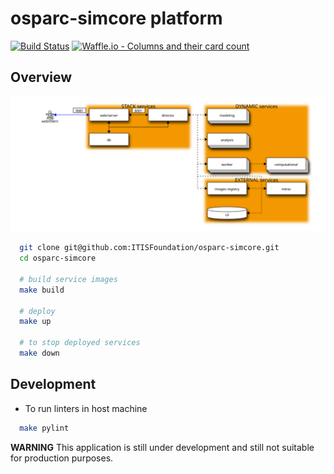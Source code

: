 # osparc-simcore platform

[![Build Status](https://travis-ci.org/ITISFoundation/osparc-simcore.svg?branch=master)](https://travis-ci.org/ITISFoundation/osparc-simcore)
[![Waffle.io - Columns and their card count](https://badge.waffle.io/ITISFoundation/osparc-simcore.svg?columns=all)](https://waffle.io/ITISFoundation/osparc-simcore) 

## Overview

![service-web](docs/img/service-interaction.svg)


```bash
  git clone git@github.com:ITISFoundation/osparc-simcore.git
  cd osparc-simcore

  # build service images
  make build

  # deploy
  make up

  # to stop deployed services
  make down
```


## Development

- To run linters in host machine

```bash
  make pylint
```

**WARNING** This application is still under development and still not suitable for production purposes.

